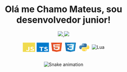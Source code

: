 
<div>
  
  <h1 align="center">
  Olá me Chamo Mateus, sou desenvolvedor junior!
  </h1>
  
</div>

<div align="center">
  <a href="https://github.com/codescriipt">
    <img height="150em" src="https://github-readme-stats.vercel.app/api?username=HyperScripts&count_private=true&include_all_commits=true&show_icons=true&theme=radical&hide_border=false&show_owner=true"/>
    <img height="150em" src="https://github-readme-stats.vercel.app/api/top-langs/?username=HyperScripts&theme=radical&hide_border=false&&layout=compact"/>
  </a>
</div>

<div align="center" valign="top"><br>
  <img align="center" alt="Js" height="30" width="40" src="https://raw.githubusercontent.com/devicons/devicon/master/icons/javascript/javascript-plain.svg">
  <img align="center" alt="Js" height="30" width="40" src="https://raw.githubusercontent.com/devicons/devicon/master/icons/typescript/typescript-plain.svg">
  <img align="center" alt="HTML" height="30" width="40" src="https://raw.githubusercontent.com/devicons/devicon/master/icons/html5/html5-original.svg">
  <img align="center" alt="CSS" height="30" width="40" src="https://raw.githubusercontent.com/devicons/devicon/master/icons/css3/css3-original.svg">
  <img align="center" alt="Python" height="30" width="40" src="https://raw.githubusercontent.com/devicons/devicon/master/icons/python/python-original.svg">
  <img align="center" alt="Lua" height="30" width="40" src="https://cdn.jsdelivr.net/gh/devicons/devicon@latest/icons/lua/lua-plain.svg">
</div><br>

<div align="center">

  ![Snake animation](https://github.com/danielbped/danielbped/blob/output/github-contribution-grid-snake.svg)
  
</div>
